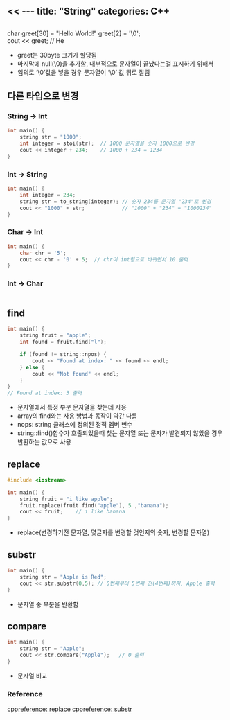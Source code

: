 << ---
title: "String"
categories: C++
---

## 
char greet[30] = "Hello World!"
greet[2] = '\0';  
cout << greet;  // He
- greet는 30byte 크기가 할당됨
- 마지막에 null(\0)을 추가함, 내부적으로 문자열이 끝났다는걸 표시하기 위해서
- 임의로 ‘\0’값을 넣을 경우 문자열이 ‘\0’ 값 뒤로 잘림

## 다른 타입으로 변경

### String -> Int
```cpp
int main() {
    string str = "1000";
    int integer = stoi(str);  // 1000 문자열을 숫자 1000으로 변경
    cout << integer + 234;    // 1000 + 234 = 1234
}
```

### Int -> String
```cpp
int main() {
    int integer = 234;
    string str = to_string(integer); // 숫자 234를 문자열 "234"로 변경
    cout << "1000" + str;            // "1000" + "234" = "1000234"
}
```

### Char -> Int
```cpp
int main() {
    char chr = '5';
    cout << chr - '0' + 5;  // chr이 int형으로 바뀌면서 10 출력
}
```

### Int -> Char
```cpp

```
## find
```cpp
int main() {
    string fruit = "apple";
    int found = fruit.find("l");

    if (found != string::npos) {
        cout << "Found at index: " << found << endl;
    } else {
        cout << "Not found" << endl;
    }
}
// Found at index: 3 출력
```
- 문자열에서 특정 부분 문자열을 찾는데 사용
- array의 find와는 사용 방법과 동작이 약간 다름
- nops: string 클래스에 정의된 정적 멤버 변수 
- string::find()함수가 호출되었을때 찾는 문자열 또는 문자가 발견되지 않았을 경우 반환하는 값으로 사용

## replace
```cpp
#include <iostream>

int main() {
    string fruit = "i like apple";
    fruit.replace(fruit.find("apple"), 5 ,"banana");
    cout << fruit;    // i like banana
}
```
- replace(변경하기전 문자열, 몇글자를 변경할 것인지의 숫자, 변경할 문자열)

## substr
```cpp
int main() {
    string str = "Apple is Red";
    cout << str.substr(0,5); // 0번째부터 5번째 전(4번째)까지, Apple 출력
}
```
- 문자열 중 부분을 반환함

## compare
```cpp
int main() {
    string str = "Apple";
    cout << str.compare("Apple");   // 0 출력
}
```
- 문자열 비교

### Reference
[cppreference: replace](https://en.cppreference.com/w/cpp/string/basic_string/replace)
[cppreference: substr](https://cplusplus.com/reference/string/string/substr/)
